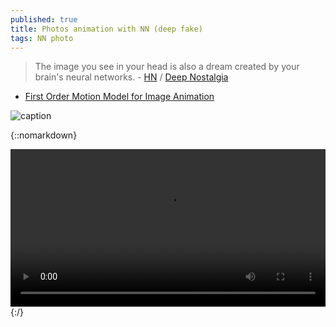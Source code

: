 ```yaml
---
published: true
title: Photos animation with NN (deep fake)
tags: NN photo
---
```

> The image you see in your head is also a dream created by your brain's neural networks. - [HN](https://news.ycombinator.com/item?id=26279676) / [Deep Nostalgia](https://gizmodo.com/deep-nostalgia-can-turn-old-photos-of-your-relatives-1846363190)

- [First Order Motion Model for Image Animation](https://github.com/AliaksandrSiarohin/first-order-model)

![caption](https://raw.githubusercontent.com/AliaksandrSiarohin/first-order-model/master/sup-mat/vox-teaser.gif)

{::nomarkdown}
<div class="myvideo">
   <video  style="display:block; width:100%; height:auto;" autoplay controls loop="loop">
       <source src="https://i.kinja-img.com/gawker-media/image/upload/c_scale,fl_progressive,q_80,w_800/m6tbhmlecfbsf5ovycwk.mp4"  type="video/mp4"  />
   </video>
</div>
{:/}
